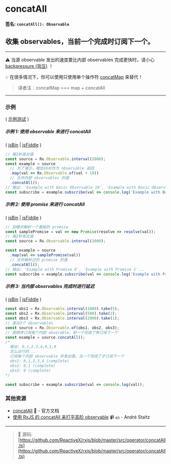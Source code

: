 # concatAll

#### 签名: `concatAll(): Observable`

## 收集 observables，当前一个完成时订阅下一个。

---

:warning:  当源 observable 发出的速度要比内部 observables 完成更快时，请小心 [backpressure (背压)](https://github.com/Reactive-Extensions/RxJS/blob/master/doc/gettingstarted/backpressure.md) ！

:bulb:  在很多情况下，你可以使用只使用单个操作符 [concatMap](../transformation/concatmap.md) 来替代！
> 译者注：concatMap === map + concatAll

---

### 示例

( [示例测试](https://github.com/btroncone/learn-rxjs/blob/master/operators/specs/combination/concatall-spec.ts) )

##### 示例 1: 使用 observable 来进行 concatAll

( [jsBin](http://jsbin.com/nakinenuva/1/edit?js,console) | [jsFiddle](https://jsfiddle.net/btroncone/8dfuf2y6/) )

```js
// 每2秒发出值
const source = Rx.Observable.interval(2000);
const example = source
  // 为了演示，增加10并作为 observable 返回
  .map(val => Rx.Observable.of(val + 10))
  // 合并内部 observables 的值
  .concatAll();
// 输出: 'Example with Basic Observable 10', 'Example with Basic Observable 11'...
const subscribe = example.subscribe(val => console.log('Example with Basic Observable:', val));
```

##### 示例 2: 使用 promise 来进行 concatAll

( [jsBin](http://jsbin.com/bekegeyopu/1/edit?js,console) | [jsFiddle](https://jsfiddle.net/btroncone/w7kp7qLs/) )

```js
// 创建并解析一个基础的 promise
const samplePromise = val => new Promise(resolve => resolve(val));
// 每2秒发出值
const source = Rx.Observable.interval(2000);

const example = source
  .map(val => samplePromise(val))
  // 合并解析过的 promise 的值
  .concatAll();
// 输出: 'Example with Promise 0', 'Example with Promise 1'...
const subscribe = example.subscribe(val => console.log('Example with Promise:', val));
```

##### 示例 3: 当内部 observables 完成时进行延迟

( [jsBin](http://jsbin.com/pojolatile/1/edit?js,console) | [jsFiddle](https://jsfiddle.net/btroncone/8230ucbg/) )

```js
const obs1 = Rx.Observable.interval(1000).take(5);
const obs2 = Rx.Observable.interval(500).take(2);
const obs3 = Rx.Observable.interval(2000).take(1);
// 发出3个 observables
const source = Rx.Observable.of(obs1, obs2, obs3);
// 按顺序订阅每个内部 obserable，前一个完成了再订阅下一个
const example = source.concatAll();
/*
  输出: 0,1,2,3,4,0,1,0
  怎么运行的...
  订阅每个内部 observable 并发出值，当一个完成了才订阅下一个
  obs1: 0,1,2,3,4 (complete)
  obs2: 0,1 (complete)
  obs3: 0 (complete)
*/

const subscribe = example.subscribe(val => console.log(val));
```

### 其他资源

* [concatAll](http://cn.rx.js.org/class/es6/Observable.js~Observable.html#instance-method-concatAll) :newspaper: - 官方文档
* [使用 RxJS 的 concatAll 来打平高阶 observable](https://egghead.io/lessons/rxjs-flatten-a-higher-order-observable-with-concatall-in-rxjs?course=use-higher-order-observables-in-rxjs-effectively) :video_camera: :dollar: - André Staltz

---
> :file_folder: 源码:  [https://github.com/ReactiveX/rxjs/blob/master/src/operator/concatAll.ts](https://github.com/ReactiveX/rxjs/blob/master/src/operator/concatAll.ts)
